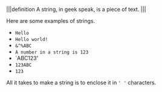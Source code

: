 |||definition
A string, in geek speak, is a piece of text. 
|||

Here are some examples of strings.

- `Hello`
- `Hello world!`
- `&^%ABC`
- `A number in a string is 123`
- `ABC123'
- `123ABC`
- `123`

All it takes to make a string is to enclose it in `' '` characters.

